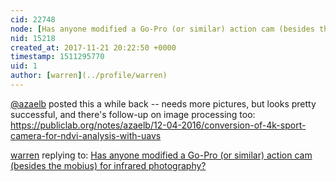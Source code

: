 ```yaml
---
cid: 22748
node: [Has anyone modified a Go-Pro (or similar) action cam (besides the mobius) for infrared photography?](../notes/bronwen/11-21-2017/has-anyone-modified-a-go-pro-or-similar-action-cam-besides-the-mobius-for-infrared-photography)
nid: 15218
created_at: 2017-11-21 20:22:50 +0000
timestamp: 1511295770
uid: 1
author: [warren](../profile/warren)
---
```


[@azaelb](/profile/azaelb) posted this a while back -- needs more pictures, but looks pretty successful, and there's follow-up on image processing too: https://publiclab.org/notes/azaelb/12-04-2016/conversion-of-4k-sport-camera-for-ndvi-analysis-with-uavs

[warren](../profile/warren) replying to: [Has anyone modified a Go-Pro (or similar) action cam (besides the mobius) for infrared photography?](../notes/bronwen/11-21-2017/has-anyone-modified-a-go-pro-or-similar-action-cam-besides-the-mobius-for-infrared-photography)

